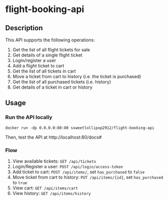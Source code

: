 # flight-booking-api

## Description
This API supports the following operations:

1. Get the list of all flight tickets for sale
2. Get details of a single flight ticket 
3. Login/register a user
4. Add a flight ticket to cart
5. Get the list of all tickets in cart
6. Move a ticket from cart to history (i.e. the ticket is purchased)
7. Get the list of all purchased tickets (i.e. history)
8. Get details of a ticket in cart or history

## Usage
### Run the API locally
```commandline
docker run -dp 0.0.0.0:80:80 sxweetlollipop2912/flight-booking-api
```
Then, test the API at http://localhost:80/docs#

### Flow
1. View available tickets: `GET /api/tickets`
2. Login/Register a user: `POST /api/login/access-token`
3. Add ticket to cart: `POST /api/items/`, set `has_purchased` to `false`
4. Move ticket from cart to history: `PUT /api/items/{id}`, set `has_purchased` to `true`
5. View cart: `GET /api/items/cart`
6. View history: `GET /api/items/history`